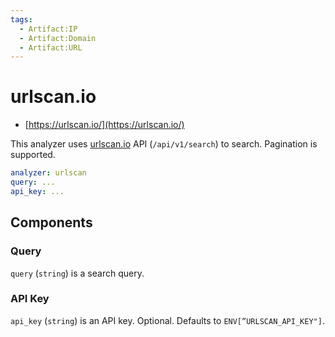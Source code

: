 ```yaml
---
tags:
  - Artifact:IP
  - Artifact:Domain
  - Artifact:URL
---
```


# urlscan.io

- [https://urlscan.io/](https://urlscan.io/)

This analyzer uses [urlscan.io](http://urlscan.io) API (`/api/v1/search`) to search. Pagination is supported.

```yaml
analyzer: urlscan
query: ...
api_key: ...
```

## Components

### Query

`query` (`string`) is a search query.

### API Key

`api_key` (`string`) is an API key. Optional. Defaults to `ENV[”URLSCAN_API_KEY"]`.
